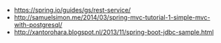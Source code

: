 * <https://spring.io/guides/gs/rest-service/>
* <http://samuelsimon.me/2014/03/spring-mvc-tutorial-1-simple-mvc-with-postgresql/>
* <http://xantorohara.blogspot.nl/2013/11/spring-boot-jdbc-sample.html>
